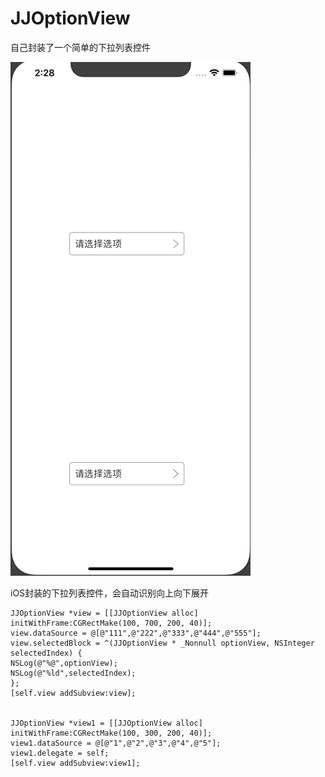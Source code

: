 # JJOptionView
自己封装了一个简单的下拉列表控件

![CarouselView in action](picture.gif)

iOS封装的下拉列表控件，会自动识别向上向下展开

```
JJOptionView *view = [[JJOptionView alloc] initWithFrame:CGRectMake(100, 700, 200, 40)];
view.dataSource = @[@"111",@"222",@"333",@"444",@"555"];
view.selectedBlock = ^(JJOptionView * _Nonnull optionView, NSInteger selectedIndex) {
NSLog(@"%@",optionView);
NSLog(@"%ld",selectedIndex);
};
[self.view addSubview:view];


JJOptionView *view1 = [[JJOptionView alloc] initWithFrame:CGRectMake(100, 300, 200, 40)];
view1.dataSource = @[@"1",@"2",@"3",@"4",@"5"];
view1.delegate = self;
[self.view addSubview:view1];
```





